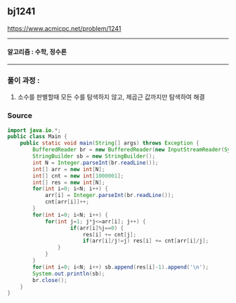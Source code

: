 ## bj1241

https://www.acmicpc.net/problem/1241

---

#### 알고리즘 : 수학, 정수론

---

### 풀이 과정 :

1. 소수를 판별할때 모든 수를 탐색하지 않고, 제곱근 값까지만 탐색하여 해결

### Source

```java
import java.io.*;
public class Main {
    public static void main(String[] args) throws Exception {
        BufferedReader br = new BufferedReader(new InputStreamReader(System.in));
        StringBuilder sb = new StringBuilder();
        int N = Integer.parseInt(br.readLine());
        int[] arr = new int[N];
        int[] cnt = new int[1000001];
        int[] res = new int[N];
        for(int i=0; i<N; i++) {
            arr[i] = Integer.parseInt(br.readLine());
            cnt[arr[i]]++;
        }
        for(int i=0; i<N; i++) {
            for(int j=1; j*j<=arr[i]; j++) {
                    if(arr[i]%j==0) {
                        res[i] += cnt[j];
                        if(arr[i]/j!=j) res[i] += cnt[arr[i]/j];
                }
            }
        }
        for(int i=0; i<N; i++) sb.append(res[i]-1).append('\n');
        System.out.println(sb);
        br.close();
    }
}
```
